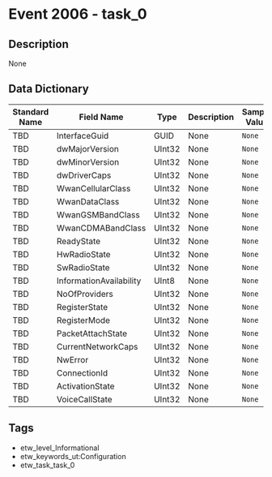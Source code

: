 # Event 2006 - task_0

## Description
None

## Data Dictionary
|Standard Name|Field Name|Type|Description|Sample Value|
|---|---|---|---|---|
|TBD|InterfaceGuid|GUID|None|`None`|
|TBD|dwMajorVersion|UInt32|None|`None`|
|TBD|dwMinorVersion|UInt32|None|`None`|
|TBD|dwDriverCaps|UInt32|None|`None`|
|TBD|WwanCellularClass|UInt32|None|`None`|
|TBD|WwanDataClass|UInt32|None|`None`|
|TBD|WwanGSMBandClass|UInt32|None|`None`|
|TBD|WwanCDMABandClass|UInt32|None|`None`|
|TBD|ReadyState|UInt32|None|`None`|
|TBD|HwRadioState|UInt32|None|`None`|
|TBD|SwRadioState|UInt32|None|`None`|
|TBD|InformationAvailability|UInt8|None|`None`|
|TBD|NoOfProviders|UInt32|None|`None`|
|TBD|RegisterState|UInt32|None|`None`|
|TBD|RegisterMode|UInt32|None|`None`|
|TBD|PacketAttachState|UInt32|None|`None`|
|TBD|CurrentNetworkCaps|UInt32|None|`None`|
|TBD|NwError|UInt32|None|`None`|
|TBD|ConnectionId|UInt32|None|`None`|
|TBD|ActivationState|UInt32|None|`None`|
|TBD|VoiceCallState|UInt32|None|`None`|

## Tags
* etw_level_Informational
* etw_keywords_ut:Configuration
* etw_task_task_0
